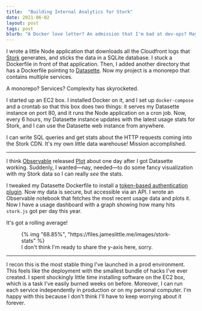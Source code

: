 ```yaml
---
title:  "Building Internal Analytics for Stork"
date: 2021-06-02
layout: post
tags: post
blurb: "A Docker love letter? An admission that I'm bad at dev-ops? Maybe I just did something I want to brag about. This is that brag."
---
```


I wrote a little Node application that downloads all the Cloudfront logs that [Stork](https://stork-search.net) generates, and sticks the data in a SQLite database. I stuck a Dockerfile in front of that application. Then, I added another directory that has a Dockerfile pointing to [Datasette](https://datasette.io). Now my project is a monorepo that contains multiple services.

A monorepo? Services? Complexity has skyrocketed.

I started up an EC2 box. I installed Docker on it, and I set up `docker-compose` and a crontab so that this box does two things: it serves my Datasette instance on port 80, and it runs the Node application on a cron job. Now, every 6 hours, my Datasette instance updates with the latest usage stats for Stork, and I can use the Datasette web instance from anywhere.

I can write SQL queries and get stats about the HTTP requests coming into the Stork CDN. It's my own little data warehouse! Mission accomplished.

---

I think [Observable](https://observablehq.com) released [Plot](https://observablehq.com/@observablehq/plot) about one day after I got Datasette working. Suddenly, I wanted—nay, needed—to do some fancy visualization with my Stork data so I can really *see* the stats.

I tweaked my Datasette Dockerfile to install a [token-based authentication plugin](https://github.com/simonw/datasette-auth-tokens). Now my data is secure, but accessible via an API. I wrote an Observable notebook that fetches the most recent usage data and plots it. Now I have a usage dashboard with a graph showing how many hits `stork.js` got per day this year.

It's got a rolling average!

<figure>
{% img "68.85%", "https://files.jameslittle.me/images/stork-stats" %}
<figcaption>I don't think I'm ready to share the y-axis here, sorry.</figcaption>
</figure>

---

I recon this is the most stable thing I've launched in a prod environment. This feels like the deployment with the smallest bundle of hacks I've ever created. I spent shockingly little time installing software on the EC2 box, which is a task I've easily burned weeks on before. Moreover, I can run each service independently in production or on my personal computer. I'm happy with this because I don't think I'll have to keep worrying about it forever.